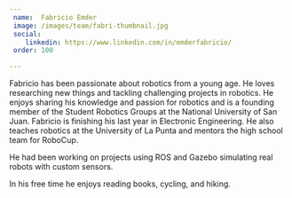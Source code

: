 ```yaml
---
 name:  Fabricio Emder
 image: /images/team/fabri-thumbnail.jpg
 social:  
    linkedin: https://www.linkedin.com/in/emderfabricio/
 order: 100

---
```


Fabricio has been passionate about robotics from a young age. He loves
researching new things and tackling challenging projects in robotics.
He enjoys sharing his knowledge and passion for robotics and is a
founding member of the Student Robotics Groups at the National
University of San Juan. Fabricio is finishing his last year in
Electronic Engineering. He also teaches robotics at the University of
La Punta and mentors the high school team for RoboCup.

He had been working on projects using ROS and Gazebo simulating real
robots with custom sensors.

In his free time he enjoys reading books, cycling, and hiking.